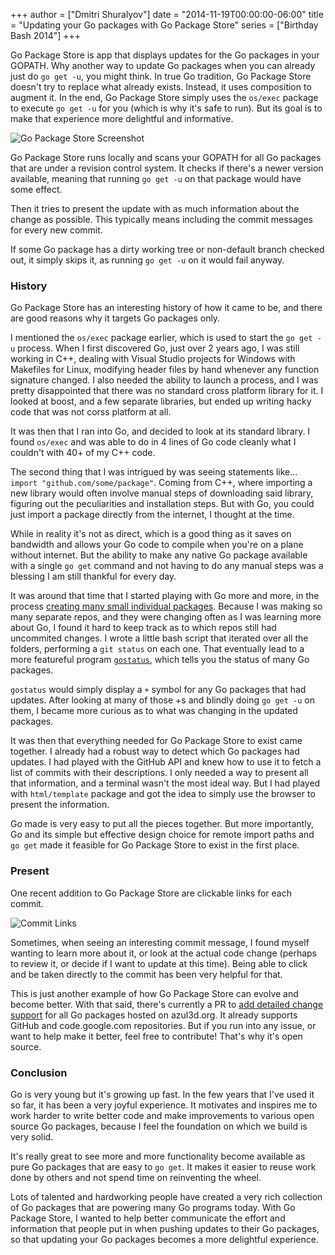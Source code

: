 +++
author = ["Dmitri Shuralyov"]
date = "2014-11-19T00:00:00-06:00"
title = "Updating your Go packages with Go Package Store"
series = ["Birthday Bash 2014"]
+++

Go Package Store is app that displays updates for the Go packages in your GOPATH. Why another way to update Go packages when you can already just do `go get -u`, you might think. In true Go tradition, Go Package Store doesn't try to replace what already exists. Instead, it uses composition to augment it. In the end, Go Package Store simply uses the `os/exec` package to execute `go get -u` for you (which is why it's safe to run). But its goal is to make that experience more delightful and informative.

![Go Package Store Screenshot](/postimages/updating-your-go-packages-with-go-package-store/go-package-store.png)

Go Package Store runs locally and scans your GOPATH for all Go packages that are under a revision control system. It checks if there's a newer version available, meaning that running `go get -u` on that package would have some effect.

Then it tries to present the update with as much information about the change as possible. This typically means including the commit messages for every new commit.

If some Go package has a dirty working tree or non-default branch checked out, it simply skips it, as running `go get -u` on it would fail anyway.

### History

Go Package Store has an interesting history of how it came to be, and there are good reasons why it targets Go packages only.

I mentioned the `os/exec` package earlier, which is used to start the `go get -u` process. When I first discovered Go, just over 2 years ago, I was still working in C++, dealing with Visual Studio projects for Windows with Makefiles for Linux, modifying header files by hand whenever any function signature changed. I also needed the ability to launch a process, and I was pretty disappointed that there was no standard cross platform library for it. I looked at boost, and a few separate libraries, but ended up writing hacky code that was not corss platform at all.

It was then that I ran into Go, and decided to look at its standard library. I found `os/exec` and was able to do in 4 lines of Go code cleanly what I couldn't with 40+ of my C++ code.

The second thing that I was intrigued by was seeing statements like... `import "github.com/some/package"`. Coming from C++, where importing a new library would often involve manual steps of downloading said library, figuring out the peculiarities and installation steps. But with Go, you could just import a package directly from the internet, I thought at the time.

While in reality it's not as direct, which is a good thing as it saves on bandwidth and allows your Go code to compile when you're on a plane without internet. But the ability to make any native Go package available with a single `go get` command and not having to do any manual steps was a blessing I am still thankful for every day.

It was around that time that I started playing with Go more and more, in the process [creating many small individual packages](https://twitter.com/shurcooL/status/478413714572312576). Because I was making so many separate repos, and they were changing often as I was learning more about Go, I found it hard to keep track as to which repos still had uncommited changes. I wrote a little bash script that iterated over all the folders, performing a `git status` on each one. That eventually lead to a more featureful program [`gostatus`](https://github.com/shurcooL/gostatus), which tells you the status of many Go packages.

`gostatus` would simply display a `+` symbol for any Go packages that had updates. After looking at many of those +s and blindly doing `go get -u` on them, I became more curious as to what was changing in the updated packages.

It was then that everything needed for Go Package Store to exist came together. I already had a robust way to detect which Go packages had updates. I had played with the GitHub API and knew how to use it to fetch a list of commits with their descriptions. I only needed a way to present all that information, and a terminal wasn't the most ideal way. But I had played with `html/template` package and got the idea to simply use the browser to present the information.

Go made is very easy to put all the pieces together. But more importantly, Go and its simple but effective design choice for remote import paths and `go get` made it feasible for Go Package Store to exist in the first place.

### Present

One recent addition to Go Package Store are clickable links for each commit.

![Commit Links](/postimages/updating-your-go-packages-with-go-package-store/go-package-store-commit-links.png)

Sometimes, when seeing an interesting commit message, I found myself wanting to learn more about it, or look at the actual code change (perhaps to review it, or decide if I want to update at this time). Being able to click and be taken directly to the commit has been very helpful for that.

This is just another example of how Go Package Store can evolve and become better. With that said, there's currently a PR to [add detailed change support](https://github.com/shurcooL/Go-Package-Store/pull/25) for all Go packages hosted on azul3d.org. It already supports GitHub and code.google.com repositories. But if you run into any issue, or want to help make it better, feel free to contribute! That's why it's open source.

### Conclusion

Go is very young but it's growing up fast. In the few years that I've used it so far, it has been a very joyful experience. It motivates and inspires me to work harder to write better code and make improvements to various open source Go packages, because I feel the foundation on which we build is very solid.

It's really great to see more and more functionality become available as pure Go packages that are easy to `go get`. It makes it easier to reuse work done by others and not spend time on reinventing the wheel.

Lots of talented and hardworking people have created a very rich collection of Go packages that are powering many Go programs today. With Go Package Store, I wanted to help better communicate the effort and information that people put in when pushing updates to their Go packages, so that updating your Go packages becomes a more delightful experience.
